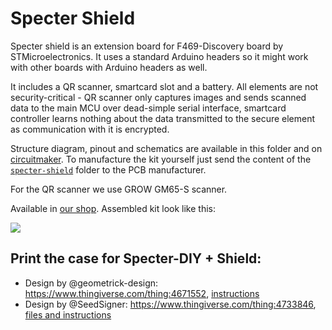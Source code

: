 # Specter Shield

Specter shield is an extension board for F469-Discovery board by STMicroelectronics. It uses a standard Arduino headers so it might work with other boards with Arduino headers as well.

It includes a QR scanner, smartcard slot and a battery. All elements are not security-critical - QR scanner only captures images and sends scanned data to the main MCU over dead-simple serial interface, smartcard controller learns nothing about the data transmitted to the secure element as communication with it is encrypted.

Structure diagram, pinout and schematics are available in this folder and on [circuitmaker](https://circuitmaker.com/Projects/Details/MikhailTolkachev/specter-shield). To manufacture the kit yourself just send the content of the [`specter-shield`](./specter-shield/) folder to the PCB manufacturer.

For the QR scanner we use GROW GM65-S scanner.

Available in [our shop](https://specter.solutions/shop/specter-shield/). Assembled kit look like this:

![](./3dshield.jpg)

## Print the case for Specter-DIY + Shield:

- Design by @geometrick-design: https://www.thingiverse.com/thing:4671552, [instructions](3dprinting.md)
- Design by @SeedSigner: https://www.thingiverse.com/thing:4733846, [files and instructions](./Alternative_3D_Printed_Case)
